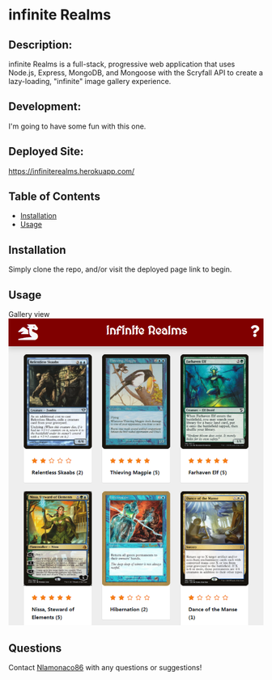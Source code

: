 # infinite Realms

## Description:

infinite Realms is a full-stack, progressive web application that uses Node.js, Express, MongoDB, and Mongoose with the Scryfall API to 
create a lazy-loading, "infinite" image gallery experience. 

## Development:
I'm going to have some fun with this one. 

## Deployed Site:
https://infiniterealms.herokuapp.com/

## Table of Contents

* [Installation](#installation)
* [Usage](#usage)

## Installation

Simply clone the repo, and/or visit the deployed page link to begin.

## Usage
Gallery view
![infinite Realms](./public/assets/screenshot.png)  

## Questions

Contact [Nlamonaco86](mailto:nlamonaco86@gmail.com) with any questions or suggestions!
